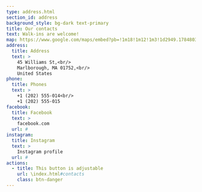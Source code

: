 ```yaml
---
type: address.html
section_id: address
background_style: bg-dark text-primary
title: Our contacts
text: Walk-ins are welcome!
map: https://www.google.com/maps/embed?pb=!1m18!1m12!1m3!1d2949.1784803899586!2d-71.56614568458906!3d42.338717979188324!2m3!1f0!2f0!3f0!3m2!1i1024!2i768!4f13.1!3m3!1m2!1s0x0%3A0x6335220b7c08850a!2sMarlborough%20District%20Court!5e0!3m2!1sen!2sbg!4v1583193778570!5m2!1sen!2sbg
address:
  title: Address
  text: >
    45 Williams St,<br/>
    Marlborough, MA 01752,<br/>
    United States
phone:
  title: Phones
  text: >
    +1 (202) 555-014<br/>
    +1 (202) 555-015
facebook:
  title: Facebook
  text: >
    facebook.com
  url: #
instagram:
  title: Instagram
  text: >
    Instagram profile
  url: #
actions:
  - title: This button is adjustable
    url: \index.html#contacts
    class: btn-danger
---
```

